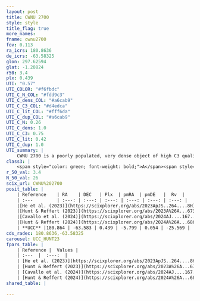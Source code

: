 ```yaml
---
layout: post
title: CWNU 2700
style: style
title_flag: true
more_names: 
fname: cwnu2700
fov: 0.113
ra_icrs: 180.8636
de_icrs: -63.58325
glon: 297.62594
glat: -1.20824
r50: 3.4
plx: 0.439
UTI: "0.57"
UTI_COLOR: "#f6fbdc"
UTI_C_N_COL: "#fdd9c3"
UTI_C_dens_COL: "#a6cab9"
UTI_C_C3_COL: "#d4edca"
UTI_C_lit_COL: "#fff6da"
UTI_C_dup_COL: "#a6cab9"
UTI_C_N: 0.26
UTI_C_dens: 1.0
UTI_C_C3: 0.75
UTI_C_lit: 0.42
UTI_C_dup: 1.0
UTI_summary: |
    CWNU 2700 is a poorly populated, very dense object of high C3 quality. It was recently reported in the literature.
class3: |
    <span style="color: green; font-weight: bold;">A</span><span style="color: #FFC300; font-weight: bold;">B</span>
r_50_val: 3.4
N_50_val: 26
scix_url: CWNU%202700
posit_table: |
    | Reference    | RA    | DEC   | Plx  | pmRA  | pmDE   |  Rv  |
    | :---         | :---: | :---: | :---: | :---: | :---: | :---: |
    |[He et al. (2023)](https://scixplorer.org/abs/2023ApJS..264....8H) | 180.873 | -63.593 | 0.443 | -5.799 | 0.051 | -- |
    |[Hunt & Reffert (2023)](https://scixplorer.org/abs/2023A%26A...673A.114H) | 180.866 | -63.595 | 0.435 | -5.808 | 0.065 | -25.472 |
    |[Cavallo et al. (2024)](https://scixplorer.org/abs/2024AJ....167...12C) | 180.862 | -63.61 | 0.435 | -- | -- | -- |
    |[Hunt & Reffert (2024)](https://scixplorer.org/abs/2024A%26A...686A..42H) | 180.866 | -63.595 | 0.435 | -5.808 | 0.065 | -25.472 |
    | **UCC** |180.864 | -63.583 | 0.439 | -5.799 | 0.054 | -25.569 | 
cds_radec: 180.8636,-63.58325
carousel: UCC_HUNT23
fpars_table: |
    | Reference |  Values |
    | :---  |  :---:  |
    | [He et al. (2023)](https://scixplorer.org/abs/2023ApJS..264....8H) | `A0=1.05, m-M=11.7, logAge=7.5` |
    | [Hunt & Reffert (2023)](https://scixplorer.org/abs/2023A%26A...673A.114H) | `AV50=0.739, diffAV50=0.57, MOD50=11.652, logAge50=7.77` |
    | [Cavallo et al. (2024)](https://scixplorer.org/abs/2024AJ....167...12C) | `AV50=1.6, dMod50=11.05, logAge50=7.57, [Fe/H]50=-0.85` |
    | [Hunt & Reffert (2024)](https://scixplorer.org/abs/2024A%26A...686A..42H) | `MassJ=254.803` |
shared_table: |
    
---
```

